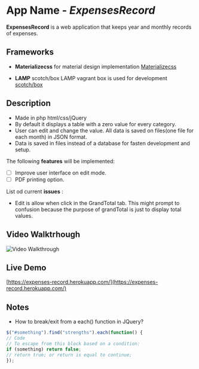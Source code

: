 # App Name - *ExpensesRecord*

**ExpensesRecord** is a web application that keeps year and monthly records of
expenses.

## Frameworks

* **Materializecss** for material design implementation [Materializecss](https://materializecss.com/)

* **LAMP** scotch/box LAMP vagrant box is used for development [scotch/box](https://app.vagrantup.com/scotch/boxes/box)


## Description

* Made in php html/css/jQuery
* By default it displays a table with a zero value for every category.
* User can edit and change the value. All data is saved on files(one file for each month) in  JSON format.
* Data is saved in files instead of a database for fasten development and setup.


The following **features** will be implemented:

- [ ] Improve user interface on edit mode.
- [ ] PDF printing option.

List od current **issues** :

- Edit is allow when click in the GrandTotal tab.
This might prompt to confusion because the purpose of grandTotal is 
just to display total values.



## Video Walktrhough

<img src='https://i.imgur.com/iAz5uEe.gif' title='video walkthrough' width='' alt='Video Walkthrough'/>

## Live Demo

[https://expenses-record.herokuapp.com/](https://expenses-record.herokuapp.com/)
## Notes

- How to break/exit from a each() function in JQuery?
``` javascript
$("#something").find("strengths").each(function() {
// Code
// To escape from this block based on a condition:
if (something) return false;
// return true; or return is equal to continue;
});
```
